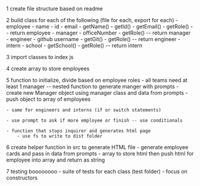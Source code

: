 1 create file structure based on readme

2 build class for each of the following (file for each, export for each)
    - employee 
        - name
        - id
        - email
        - getName()
        - getId()
        - getEmail()
        - getRole() -- return employee
    - manager
        - officeNumber
        - getRole() -- return manager
    - engineer
        - github username
        - getGit()
        - getRole() -- return engineer
    - intern
        - school
        - getSchool()
        - getRole() -- return intern

3 import classes to index js

4 create array to store employees

5 function to initialize, divide based on employee roles
    - all teams need at least 1 manager -- nested function to generate manger with prompts
    - create new Manager object using manager class and data from prompts
    - push object to array of employees

    - same for engineers and interns (if or switch statements)

    - use prompt to ask if more employee or finish -- use conditionals

    - function that stops inquirer and generates html page
        - use fs to write to dist folder

6 create helper function in src to generate HTML file
    - generate employee cards and pass in data from prompts
    - array to store html then push html for employee into array and return as string

7 testing boooooooo
    - suite of tests for each class (test folder)
    - focus on constructors
